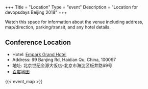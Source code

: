 +++
Title = "Location"
Type = "event"
Description = "Location for devopsdays Beijing 2018"
+++

<p></p>

Watch this space for information about the venue including address, map/direction, parking/transit, and any hotel details.


<h2>Conference Location</h2>

* Hotel: <a href="http://www.empark.com.cn/beijing/">Empark Grand Hotel</a>
* Address: 69 Banjing Rd, Haidian Qu, China, 100097
* 地址: 北京世纪金源大饭店-北京市海淀区板井路69号
* <a href="http://map.baidu.com/?shareurl=1&poiShareUid=1816533449feda1dfa2d619e">百度地图</a>

<p></p>
<!-- Uncomment this only if you have set the coordinates for your location in the config yaml. Get Latitude and Longitude of a Point: http://itouchmap.com/latlong.html -->
{{< event_map >}}


